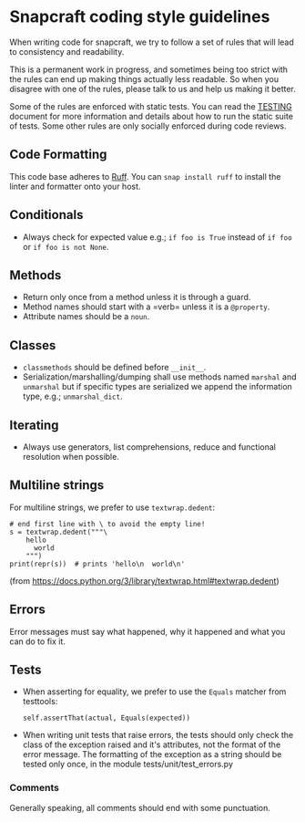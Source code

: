 # Snapcraft coding style guidelines

When writing code for snapcraft, we try to follow a set of rules that will lead
to consistency and readability.

This is a permanent work in progress, and sometimes being too strict with the
rules can end up making things actually less readable. So when you disagree
with one of the rules, please talk to us and help us making it better.

Some of the rules are enforced with static tests. You can read the [TESTING][1]
document for more information and details about how to run the static suite of
tests. Some other rules are only socially enforced during code reviews.

## Code Formatting

This code base adheres to [Ruff][2].
You can `snap install ruff` to install the linter and formatter onto your host.

## Conditionals

- Always check for expected value e.g.; `if foo is True` instead of `if foo`
  or `if foo is not None`.

## Methods

- Return only once from a method unless it is through a guard.
- Method names should start with a =verb= unless it is a `@property`.
- Attribute names should be a `noun`.

## Classes

- `classmethods` should be defined before `__init__`.
- Serialization/marshalling/dumping shall use methods named `marshal` and
  `unmarshal` but if specific types are serialized we append the information
  type, e.g.; `unmarshal_dict`.

## Iterating

- Always use generators, list comprehensions, reduce and functional resolution
  when possible.

## Multiline strings

For multiline strings, we prefer to use `textwrap.dedent`:

    # end first line with \ to avoid the empty line!
    s = textwrap.dedent("""\
        hello
          world
        """)
    print(repr(s))  # prints 'hello\n  world\n'

(from https://docs.python.org/3/library/textwrap.html#textwrap.dedent)

## Errors

Error messages must say what happened, why it happened and what you can do to
fix it.

## Tests

- When asserting for equality, we prefer to use the `Equals` matcher from
  testtools:

    ```
    self.assertThat(actual, Equals(expected))
    ```

- When writing unit tests that raise errors, the tests should only check the
  class of the exception raised and it's attributes, not the format of the
  error message. The formatting of the exception as a string should be
  tested only once, in the module tests/unit/test_errors.py

### Comments

Generally speaking, all comments should end with some punctuation.

[1]: TESTING.md
[2]: https://docs.astral.sh/ruff/
